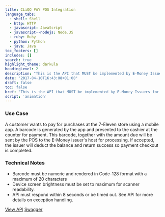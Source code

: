 ```yaml
---
title: CLiQQ PAY POS Integration
language_tabs:
  - shell: Shell
  - http: HTTP
  - javascript: JavaScript
  - javascript--nodejs: Node.JS
  - ruby: Ruby
  - python: Python
  - java: Java
toc_footers: []
includes: []
search: true
highlight_theme: darkula
headingLevel: 2
description: "This is the API that MUST be implemented by E-Money Issuers to get accepted at 7-Eleven Stores."
date: "2017-04-10T16:43:08+01:00"
draft: false
toc: false
bref: "This is the API that MUST be implemented by E-Money Issuers for  acceptance at 7-Eleven stores"
script: 'animation'
---
```


### Use Case

A customer wants to pay for purchases at the 7-Eleven store using a mobile app. A barcode is generated by the app and presented to the cashier at the counter for payment. This barcode, together with the amount due will be sent by the POS to the E-Money issuer's host for processing. If accepted, the issuer will deduct the balance and return success so payment checkout is completed.

### Technical Notes

* Barcode must be numeric and rendered in Code-128 format with a maximum of 20 characters
* Device screen brightness must be set to maximum for scanner readability.
* API must respond within 8 seconds or be timed out. See API for more details on exception handling.

<a href="https://pospay.cliqq.net" class="button">View API</a>
<a href="https://pospay.cliqq.net/swagger/" class="button">Swagger</a>
